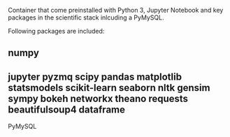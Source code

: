 Container that come preinstalled with Python 3, Jupyter Notebook and key packages in the scientific stack inlcuding a PyMySQL.

Following packages are included:

numpy
--
jupyter
pyzmq
scipy
pandas
matplotlib
statsmodels
scikit-learn
seaborn
nltk
gensim
sympy
bokeh
networkx
theano
requests
beautifulsoup4
dataframe
--
PyMySQL
